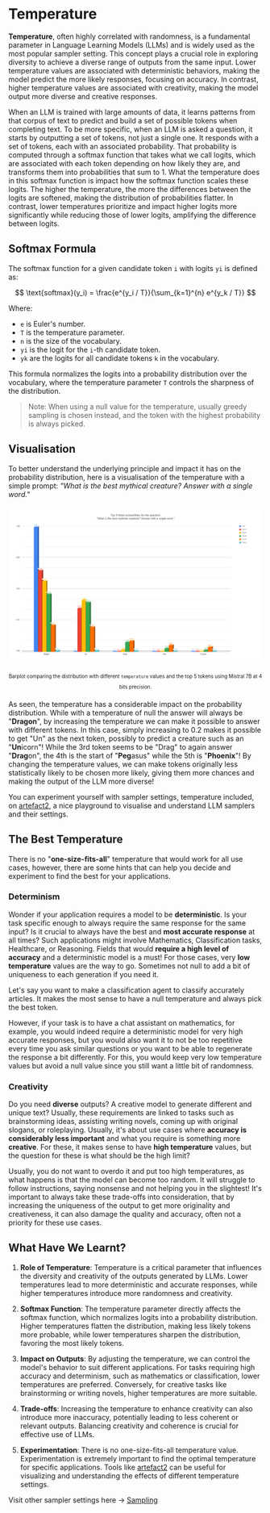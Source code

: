 # Temperature

**Temperature**, often highly correlated with randomness, is a fundamental parameter in Language Learning Models (LLMs) and is widely used as the most popular sampler setting. This concept plays a crucial role in exploring diversity to achieve a diverse range of outputs from the same input. Lower temperature values are associated with deterministic behaviors, making the model predict the more likely responses, focusing on accuracy. In contrast, higher temperature values are associated with creativity, making the model output more diverse and creative responses.

When an LLM is trained with large amounts of data, it learns patterns from that corpus of text to predict and build a set of possible tokens when completing text. To be more specific, when an LLM is asked a question, it starts by outputting a set of tokens, not just a single one. It responds with a set of tokens, each with an associated probability. That probability is computed through a softmax function that takes what we call logits, which are associated with each token depending on how likely they are, and transforms them into probabilities that sum to 1. What the temperature does in this softmax function is impact how the softmax function scales these logits. The higher the temperature, the more the differences between the logits are softened, making the distribution of probabilities flatter. In contrast, lower temperatures prioritize and impact higher logits more significantly while reducing those of lower logits, amplifying the difference between logits.

## Softmax Formula
The softmax function for a given candidate token `i` with logits `yi` is defined as:

$$
\text{softmax}(y_i) = \frac{e^{y_i / T}}{\sum_{k=1}^{n} e^{y_k / T}}
$$

Where:
- `e` is Euler's number.
- `T` is the temperature parameter.
- `n` is the size of the vocabulary.
- `yi` is the logit for the `i`-th candidate token.
- `yk` are the logits for all candidate tokens `k` in the vocabulary.

This formula normalizes the logits into a probability distribution over the vocabulary, where the temperature parameter `T` controls the sharpness of the distribution.

> Note: When using a null value for the temperature, usually greedy sampling is chosen instead, and the token with the highest probability is always picked.

## Visualisation

To better understand the underlying principle and impact it has on the probability distribution, here is a visualisation of the temperature with a simple prompt:
    *"What is the best mythical creature? Answer with a single word."*

<div style="text-align: center;" align="center">
  <img src="barplot.png" alt="Example Image" width="800">

  <sub><sup>Barplot comparing the distribution with different `temperature` values and the top 5 tokens using Mistral 7B at 4 bits precision.</sup></sub>
</div>

As seen, the temperature has a considerable impact on the probability distribution. While with a temperature of null the answer will always be "**Dragon**", by increasing the temperature we can make it possible to answer with different tokens. In this case, simply increasing to 0.2 makes it possible to get "Un" as the next token, possibly to predict a creature such as an "**Un**icorn"! While the 3rd token seems to be "Drag" to again answer "**Drag**on", the 4th is the start of "**Peg**asus" while the 5th is "**Phoenix**"! By changing the temperature values, we can make tokens originally less statistically likely to be chosen more likely, giving them more chances and making the output of the LLM more diverse!

You can experiment yourself with sampler settings, temperature included, on [artefact2](https://artefact2.github.io/llm-sampling/index.xhtml), a nice playground to visualise and understand LLM samplers and their settings.

## The Best Temperature
There is no "**one-size-fits-all**" temperature that would work for all use cases, however, there are some hints that can help you decide and experiment to find the best for your applications.

### Determinism
Wonder if your application requires a model to be **deterministic**. Is your task specific enough to always require the same response for the same input? Is it crucial to always have the best and **most accurate response** at all times? Such applications might involve Mathematics, Classification tasks, Healthcare, or Reasoning. Fields that would **require a high level of accuracy** and a deterministic model is a must! For those cases, very **low temperature** values are the way to go. Sometimes not null to add a bit of uniqueness to each generation if you need it.

Let's say you want to make a classification agent to classify accurately articles. It makes the most sense to have a null temperature and always pick the best token.

However, if your task is to have a chat assistant on mathematics, for example, you would indeed require a deterministic model for very high accurate responses, but you would also want it to not be too repetitive every time you ask similar questions or you want to be able to regenerate the response a bit differently. For this, you would keep very low temperature values but avoid a null value since you still want a little bit of randomness.

### Creativity
Do you need **diverse** outputs? A creative model to generate different and unique text? Usually, these requirements are linked to tasks such as brainstorming ideas, assisting writing novels, coming up with original slogans, or roleplaying. Usually, it's about use cases where **accuracy is considerably less important** and what you require is something more **creative**. For these, it makes sense to have **high temperature** values, but the question for these is what should be the high limit?

Usually, you do not want to overdo it and put too high temperatures, as what happens is that the model can become too random. It will struggle to follow instructions, saying nonsense and not helping you in the slightest! It's important to always take these trade-offs into consideration, that by increasing the uniqueness of the output to get more originality and creativeness, it can also damage the quality and accuracy, often not a priority for these use cases.

## What Have We Learnt?

1. **Role of Temperature**: Temperature is a critical parameter that influences the diversity and creativity of the outputs generated by LLMs. Lower temperatures lead to more deterministic and accurate responses, while higher temperatures introduce more randomness and creativity.

2. **Softmax Function**: The temperature parameter directly affects the softmax function, which normalizes logits into a probability distribution. Higher temperatures flatten the distribution, making less likely tokens more probable, while lower temperatures sharpen the distribution, favoring the most likely tokens.

3. **Impact on Outputs**: By adjusting the temperature, we can control the model's behavior to suit different applications. For tasks requiring high accuracy and determinism, such as mathematics or classification, lower temperatures are preferred. Conversely, for creative tasks like brainstorming or writing novels, higher temperatures are more suitable.

4. **Trade-offs**: Increasing the temperature to enhance creativity can also introduce more inaccuracy, potentially leading to less coherent or relevant outputs. Balancing creativity and coherence is crucial for effective use of LLMs.

5. **Experimentation**: There is no one-size-fits-all temperature value. Experimentation is extremely important to find the optimal temperature for specific applications. Tools like [artefact2](https://artefact2.github.io/llm-sampling/index.xhtml) can be useful for visualizing and understanding the effects of different temperature settings.

Visit other sampler settings here -> <a href="README.md">Sampling</a>
